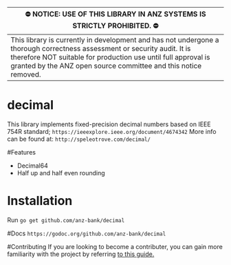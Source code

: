 |:no_entry: NOTICE: USE OF THIS LIBRARY IN ANZ SYSTEMS IS STRICTLY PROHIBITED. :no_entry:|
|-|
|This library is currently in development and has not undergone a thorough correctness assessment or security audit. It is therefore NOT suitable for production use until full approval is granted by the ANZ open source committee and this notice removed.|

# decimal

This library implements fixed-precision decimal numbers based on IEEE 754R standard;
`https://ieeexplore.ieee.org/document/4674342`
More info can be found at:
`http://speleotrove.com/decimal/`

#Features
- Decimal64
- Half up and half even rounding

# Installation
Run `go get github.com/anz-bank/decimal`

#Docs
`https://godoc.org/github.com/anz-bank/decimal`

#Contributing
If you are looking to become a contributer, you can gain more familiarity with the project by referring [to this guide.](docs/contributing.md)
